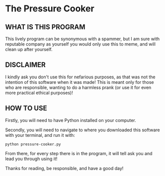 # The Pressure Cooker

## WHAT IS THIS PROGRAM

This lively program can be synonymous with a spammer, but I am sure with reputable company as yourself you would only use this to meme, and will clean up after yourself.

## DISCLAIMER

I kindly ask you don't use this for nefarious purposes, as that was not the intention
of this software when it was made! This is meant only for those who are responsible, wanting to do a harmless prank (or use it for even more practical ethical purposes)!

## HOW TO USE

Firstly, you will need to have Python installed on your computer.

Secondly, you will need to navigate to where you downloaded this software with your terminal, and run it with:
```
python pressure-cooker.py
```

From there, for every step there is in the program, it will tell ask you and lead you through using it!

Thanks for reading, be responsible, and have a good day!